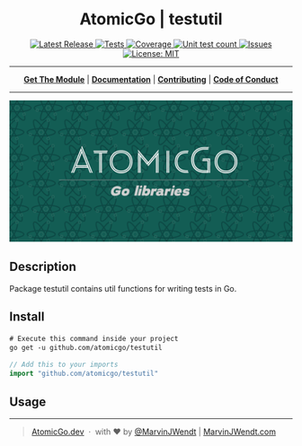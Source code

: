 <h1 align="center">AtomicGo | testutil</h1>

<p align="center">

<a href="https://github.com/atomicgo/testutil/releases">
<img src="https://img.shields.io/github/v/release/atomicgo/testutil?style=flat-square" alt="Latest Release">
</a>

<a href="https://codecov.io/gh/atomicgo/testutil" target="_blank">
<img src="https://img.shields.io/github/workflow/status/atomicgo/testutil/Go?label=tests&style=flat-square" alt="Tests">
</a>

<a href="https://codecov.io/gh/atomicgo/testutil" target="_blank">
<img src="https://img.shields.io/codecov/c/gh/atomicgo/testutil?color=magenta&logo=codecov&style=flat-square" alt="Coverage">
</a>

<a href="https://codecov.io/gh/atomicgo/testutil">
<!-- unittestcount:start --><img src="https://img.shields.io/badge/Unit_Tests-0-magenta?style=flat-square" alt="Unit test count"><!-- unittestcount:end -->
</a>

<a href="https://github.com/atomicgo/testutil/issues">
<img src="https://img.shields.io/github/issues/atomicgo/testutil.svg?style=flat-square" alt="Issues">
</a>

<a href="https://opensource.org/licenses/MIT" target="_blank">
<img src="https://img.shields.io/badge/License-MIT-yellow.svg?style=flat-square" alt="License: MIT">
</a>

</p>

---

<p align="center">
<strong><a href="#install">Get The Module</a></strong>
|
<strong><a href="https://pkg.go.dev/github.com/atomicgo/testutil#section-documentation" target="_blank">Documentation</a></strong>
|
<strong><a href="https://github.com/atomicgo/atomicgo/blob/main/CONTRIBUTING.md" target="_blank">Contributing</a></strong>
|
<strong><a href="https://github.com/atomicgo/atomicgo/blob/main/CODE_OF_CONDUCT.md" target="_blank">Code of Conduct</a></strong>
</p>

---

<p align="center">
  <img src="https://raw.githubusercontent.com/atomicgo/atomicgo/main/assets/header.png" alt="AtomicGo">
</p>

## Description

Package testutil contains util functions for writing tests in Go.

## Install

```console
# Execute this command inside your project
go get -u github.com/atomicgo/testutil
```

```go
// Add this to your imports
import "github.com/atomicgo/testutil"
```

## Usage

---

> [AtomicGo.dev](https://atomicgo.dev) &nbsp;&middot;&nbsp;
> with ❤️ by [@MarvinJWendt](https://github.com/MarvinJWendt) |
> [MarvinJWendt.com](https://marvinjwendt.com)
